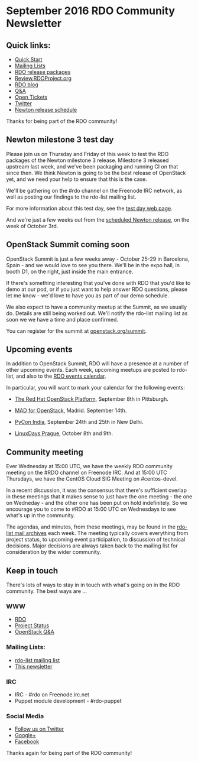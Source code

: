 # September 2016 RDO Community Newsletter

## Quick links:

* [Quick Start](http://rdoproject.org/quickstart)
* [Mailing Lists](https://www.rdoproject.org/community/mailing-lists/)
* [RDO release packages](https://trunk.rdoproject.org/)
* [Review.RDOProject.org](http://review.rdoproject.org/)
* [RDO blog](http://rdoproject.org/blog)
* [Q&A](http://ask.openstack.org/)
* [Open Tickets](http://tm3.org/rdobugs)
* [Twitter](http://twitter.com/rdocommunity)
* [Newton release schedule](http://releases.openstack.org/newton/schedule.html)

Thanks for being part of the RDO community!


## Newton milestone 3 test day

Please join us on Thursday and Friday of this week to test the RDO
packages of the Newton milestone 3 release. Milestone 3 released
upstream last week, and we've been packaging and running CI on that
since then. We think Newton is going to be the best release of OpenStack
yet, and we need your help to ensure that this is the case.

We'll be gathering on the #rdo channel on the Freenode IRC network, as
well as posting our findings to the rdo-list mailing list.

For more information about this test day, see the [test day web 
page](https://www.rdoproject.org/testday/newton/milestone3/).

And we're just a few weeks out from the [scheduled Newton
release](https://releases.openstack.org/newton/schedule.html), on the
week of October 3rd.


## OpenStack Summit coming soon

OpenStack Summit is just a few weeks away - October 25-29 in Barcelona,
Spain - and we would love to see you there. We'll be in the expo hall,
in booth D1, on the right, just inside the main entrance.

If there's something interesting that you've done with RDO that you'd
like to demo at our pod, or if you just want to help answer RDO
questions, please let me know - we'd love to have you as part of our
demo schedule.

We also expect to have a community meetup at the Summit, as we usually
do. Details are still being worked out. We'll notify the rdo-list
mailing list as soon we we have a time and place confirmed.

You can register for the summit at 
[openstack.org/summit](https://www.openstack.org/summit).


## Upcoming events

In addition to OpenStack Summit, RDO will have a presence at a number of
other upcoming events. Each week, upcoming meetups are posted to
rdo-list, and also to the [RDO events
calendar](https://www.rdoproject.org/events/).

In particular, you will want to mark your calendar for the following
events:

* [The Red Hat OpenStack 
  Platform](http://www.meetup.com/Pittsburgh-Red-Hat-User-Group/events/233282275/),
  September 8th in Pittsburgh.

* [MAD for
  OpenStack](http://www.meetup.com/MAD-for-OpenStack/events/233790123/),
  Madrid. September 14th.

* [PyCon India](https://in.pycon.org/2016/), September 24th and 25th in
  New Delhi.

* [LinuxDays Prague](https://www.linuxdays.cz/2016/), October 8th and
  9th.


## Community meeting


Ever  Wednesday at 15:00 UTC, we have the weekly RDO community meeting
on the #RDO channel on Freenode IRC. And at 15:00 UTC Thursdays, we
have the CentOS Cloud SIG Meeting on #centos-devel.

In a recent discussion, it was the consensus that there's sufficient
overlap in these meetings that it makes sense to just have the one
meeting - the one on Wedneday - and the other one has been put on hold
indefinitely. So we encourage you to come to #RDO at 15:00 UTC on
Wednesdays to see what's up in the community.

The agendas, and minutes, from these meetings, may be found in the
[rdo-list mail archives](https://www.redhat.com/archives/rdo-list/)
each week. The meeting typically covers everything from project status,
to upcoming event participation, to discussion of technical decisions.
Major decisions are always taken back to the mailing list for
consideration by the wider community.

## Keep in touch 

There's lots of ways to stay in in touch with what's going on in the
RDO community. The best ways are ...

### WWW 
* [RDO](http://rdoproject.org/)
* [Project Status](http://dashboards.rdoproject.org/)
* [OpenStack Q&A](http://ask.openstack.org/ )

### Mailing Lists: 
* [rdo-list mailing list](http://www.redhat.com/mailman/listinfo/rdo-list )
* [This newsletter](http://www.redhat.com/mailman/listinfo/rdo-newsletter )

### IRC 
* IRC - #rdo on Freenode.irc.net
* Puppet module development - #rdo-puppet

### Social Media
* [Follow us on Twitter](http://twitter.com/rdocommunity )
* [Google+](http://tm3.org/rdogplus )
* [Facebook](http://facebook.com/rdocommunity)


Thanks again for being part of the RDO community!

